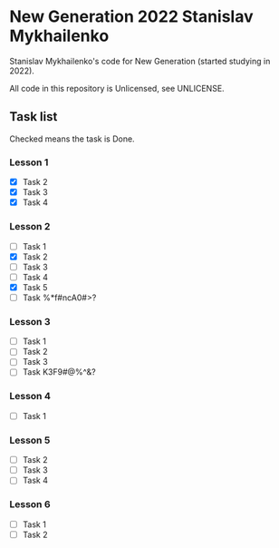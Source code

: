# New Generation 2022 Stanislav Mykhailenko

Stanislav Mykhailenko's code for New Generation (started studying in 2022).

All code in this repository is Unlicensed, see UNLICENSE.

## Task list

Checked means the task is Done.

### Lesson 1

- [x] Task 2
- [x] Task 3
- [x] Task 4

### Lesson 2

- [ ] Task 1
- [x] Task 2
- [ ] Task 3
- [ ] Task 4
- [x] Task 5
- [ ] Task %*f#ncA0#>?

### Lesson 3
- [ ] Task 1
- [ ] Task 2
- [ ] Task 3
- [ ] Task K3F9#@%^&?

### Lesson 4
- [ ] Task 1

### Lesson 5
- [ ] Task 2
- [ ] Task 3
- [ ] Task 4

### Lesson 6
- [ ] Task 1
- [ ] Task 2
